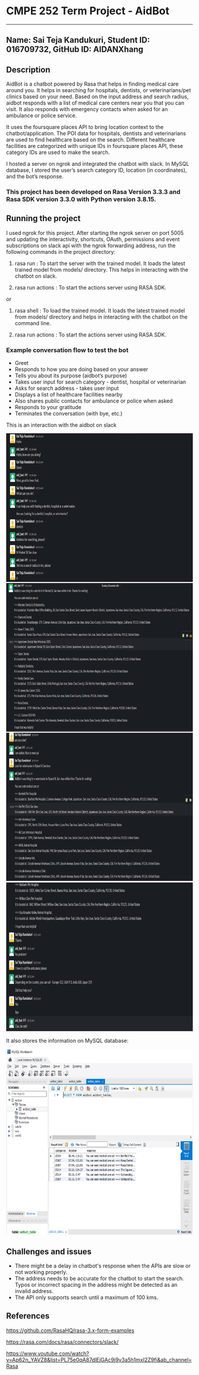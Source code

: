 # CMPE 252 Term Project - AidBot

---
Name: Sai Teja Kandukuri, 
Student ID: 016709732, 
GitHub ID: AIDANXhang
---

## Description

AidBot is a chatbot powered by Rasa that helps in finding medical care around you. It helps in searching for hospitals, dentists, or veterinarians/pet clinics based on your need. 
Based on the input address and search radius, aidbot responds with a list of medical care centers near you that you can visit.  It also responds with emergency contacts when asked for an ambulance or police service.

It uses the foursquare places API to bring location context to the chatbot/application. The POI data for hospitals, dentists and veterinarians are used to find healthcare based on the search. 
Different healthcare facilities are categorized with unique IDs in foursquare places API, these category IDs are used to make the search.

I hosted a server on ngrok and integrated the chatbot with slack. In MySQL database, I stored the user’s search category ID, location (in coordinates), and the bot’s response.

### This project has been developed on Rasa Version 3.3.3 and Rasa SDK version 3.3.0 with Python version 3.8.15.

## Running the project

I used ngrok for this project. After starting the ngrok server on port 5005 and updating the interactivity, shortcuts, OAuth, permissions and event subscriptions on slack api with the ngrok forwarding address, run the following commands in the project directory:

1. rasa run : To start the server with the trained model. It loads the latest trained model from models/ directory. This helps in interacting with the chatbot on slack.

2. rasa run actions : To start the actions server using RASA SDK. 

or

1. rasa shell : To load the trained model. It loads the latest trained model from models/ directory and helps in interacting with the chatbot on the command line.

2. rasa run actions : To start the actions server using RASA SDK. 

### Example conversation flow to test the bot

- Greet
- Responds to how you are doing based on your answer
- Tells you about its purpose (aidbot’s purpose)
- Takes user input for search category - dentist, hospital or veterinarian
- Asks for search address - takes user input
- Displays a list of healthcare facilities nearby
- Also shares public contacts for ambulance or police when asked
- Responds to your gratitude
- Terminates the conversation (with bye, etc.)

This is an interaction with the aidbot on slack

<img src="images/conversation_1.png" alt="distribution" height="400" width="1200"/>

<img src="images/conversation_2.png" alt="distribution" height="400" width="1400"/>

<img src="images/conversation_3.png" alt="distribution" height="400" width="1400"/>

<img src="images/conversation_4.png" alt="distribution" height="400" width="1400"/>

It also stores the information on MySQL database:

<img src="images/db.png" alt="distribution" height="500" width="800"/>

## Challenges and issues

- There might be a delay in chatbot's response when the APIs are slow or not working properly.
- The address needs to be accurate for the chatbot to start the search. Typos or incorrect spacing in the address might be detected as an invalid address.
- The API only supports search until a maximum of 100 kms.

## References

https://github.com/RasaHQ/rasa-3.x-form-examples

https://rasa.com/docs/rasa/connectors/slack/

https://www.youtube.com/watch?v=Ap62n_YAVZ8&list=PL75e0qA87dlEjGAc9j9v3a5h1mxI2Z9fi&ab_channel=Rasa

